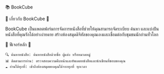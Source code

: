 📚 BookCube

🌟 เกี่ยวกับ BookCube 🌟

BookCube เป็นแพลตฟอร์มการจัดการหนังสือที่ช่วยให้คุณสามารถจัดระเบียบ ค้นหา และแบ่งปันหนังสือที่คุณรักได้อย่างง่ายดาย สร้างห้องสมุดดิจิทัลของคุณเองและเชื่อมต่อกับชุมชนนักอ่านทั่วโลก

🚀 ฟีเจอร์หลัก 🚀 

    🔍 ค้นหาหนังสือ: ค้นหาหนังสือด้วยชื่อ ผู้แต่ง หรือหมวดหมู่
    📊 ติดตามการอ่าน: ตรวจสอบความคืบหน้าและอัพเดตหนังสือและนักเขียนที่ชอบของคุณ
    ☁️ อ่านได้ทุกที่: เข้าถึงห้องสมุดของคุณได้จากทุกที่ ทุกเวลา
